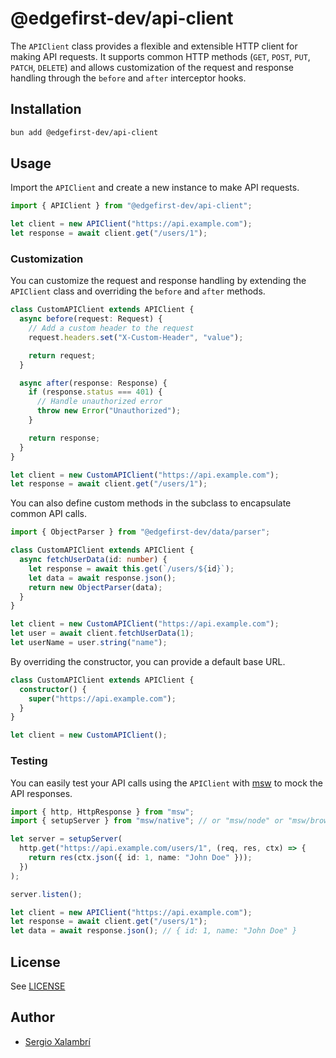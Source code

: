# @edgefirst-dev/api-client

The `APIClient` class provides a flexible and extensible HTTP client for making API requests. It supports common HTTP methods (`GET`, `POST`, `PUT`, `PATCH`, `DELETE`) and allows customization of the request and response handling through the `before` and `after` interceptor hooks.

## Installation

```sh
bun add @edgefirst-dev/api-client
```

## Usage

Import the `APIClient` and create a new instance to make API requests.

```ts
import { APIClient } from "@edgefirst-dev/api-client";

let client = new APIClient("https://api.example.com");
let response = await client.get("/users/1");
```

### Customization

You can customize the request and response handling by extending the `APIClient` class and overriding the `before` and `after` methods.

```ts
class CustomAPIClient extends APIClient {
  async before(request: Request) {
    // Add a custom header to the request
    request.headers.set("X-Custom-Header", "value");

    return request;
  }

  async after(response: Response) {
    if (response.status === 401) {
      // Handle unauthorized error
      throw new Error("Unauthorized");
    }

    return response;
  }
}

let client = new CustomAPIClient("https://api.example.com");
let response = await client.get("/users/1");
```

You can also define custom methods in the subclass to encapsulate common API calls.

```ts
import { ObjectParser } from "@edgefirst-dev/data/parser";

class CustomAPIClient extends APIClient {
  async fetchUserData(id: number) {
    let response = await this.get(`/users/${id}`);
    let data = await response.json();
    return new ObjectParser(data);
  }
}

let client = new CustomAPIClient("https://api.example.com");
let user = await client.fetchUserData(1);
let userName = user.string("name");
```

By overriding the constructor, you can provide a default base URL.

```ts
class CustomAPIClient extends APIClient {
  constructor() {
    super("https://api.example.com");
  }
}

let client = new CustomAPIClient();
```

### Testing

You can easily test your API calls using the `APIClient` with [msw](https://mswjs.io/) to mock the API responses.

```ts
import { http, HttpResponse } from "msw";
import { setupServer } from "msw/native"; // or "msw/node" or "msw/browser"

let server = setupServer(
  http.get("https://api.example.com/users/1", (req, res, ctx) => {
    return res(ctx.json({ id: 1, name: "John Doe" }));
  })
);

server.listen();

let client = new APIClient("https://api.example.com");
let response = await client.get("/users/1");
let data = await response.json(); // { id: 1, name: "John Doe" }
```

## License

See [LICENSE](./LICENSE)

## Author

- [Sergio Xalambrí](https://sergiodxa.com)
